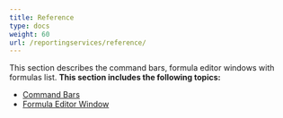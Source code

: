 ```yaml
---
title: Reference
type: docs
weight: 60
url: /reportingservices/reference/
---
```


This section describes the command bars, formula editor windows with formulas list.
**This section includes the following topics:** 
- [Command Bars](/cells/reportingservices/command-bars/)
- [Formula Editor Window](/cells/reportingservices/formula-editor-window/)

